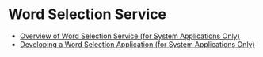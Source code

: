 # Word Selection Service<!--selectioninput-->

- [Overview of Word Selection Service (for System Applications Only)](selection-services-intro.md)
- [Developing a Word Selection Application (for System Applications Only)](selection-services-application-guide.md)
